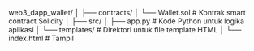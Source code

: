 web3_dapp_wallet/
│
├── contracts/
│   └── Wallet.sol            # Kontrak smart contract Solidity
│
├── src/
│   ├── app.py                # Kode Python untuk logika aplikasi
│   └── templates/            # Direktori untuk file template HTML
│       └── index.html        # Tampil
